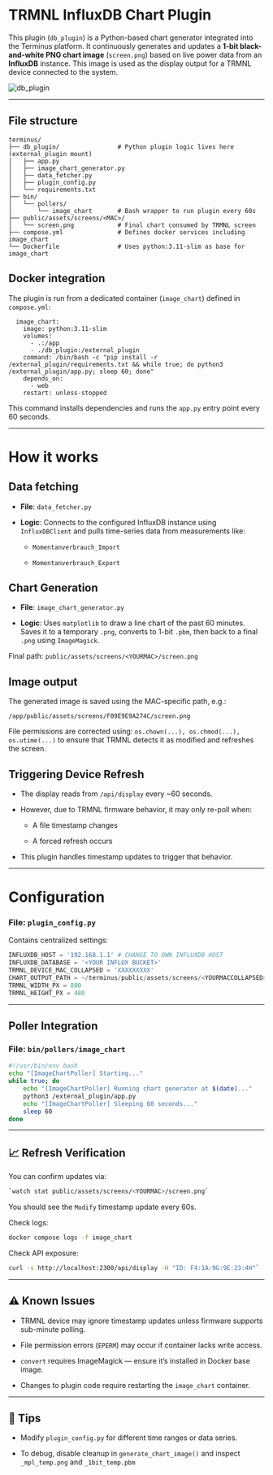 # TRMNL InfluxDB Chart Plugin

This plugin (`db_plugin`) is a Python-based chart generator integrated into the Terminus platform. It continuously generates and updates a **1-bit black-and-white PNG chart image** (`screen.png`) based on live power data from an **InfluxDB** instance. This image is used as the display output for a TRMNL device connected to the system.

![db_plugin](https://github.com/user-attachments/assets/6f85502e-368f-4b0e-a631-70a17a903585)



---

## File structure

```
terminus/
├── db_plugin/                # Python plugin logic lives here (external_plugin mount)
│   ├── app.py
│   ├── image_chart_generator.py
│   ├── data_fetcher.py
│   ├── plugin_config.py
│   └── requirements.txt
├── bin/
│   └── pollers/
│       └── image_chart       # Bash wrapper to run plugin every 60s
├── public/assets/screens/<MAC>/
│   └── screen.png            # Final chart consumed by TRMNL screen
├── compose.yml               # Defines docker services including image_chart
└── Dockerfile                # Uses python:3.11-slim as base for image_chart
```

## Docker integration
The plugin is run from a dedicated container (`image_chart`) defined in `compose.yml`:
```
  image_chart:
    image: python:3.11-slim
    volumes:
      - .:/app
      - ./db_plugin:/external_plugin
    command: /bin/bash -c "pip install -r /external_plugin/requirements.txt && while true; do python3 /external_plugin/app.py; sleep 60; done"
    depends_on:
      - web
    restart: unless-stopped

```
This command installs dependencies and runs the `app.py` entry point every 60 seconds.

---
# How it works

## Data fetching

- **File**: `data_fetcher.py`
    
- **Logic**: Connects to the configured InfluxDB instance using `InfluxDBClient` and pulls time-series data from measurements like:
    
    - `Momentanverbrauch_Import`
        
    - `Momentanverbrauch_Export`


## Chart Generation

- **File**: `image_chart_generator.py`

- **Logic**:
Uses `matplotlib` to draw a line chart of the past 60 minutes.
Saves it to a temporary `.png`, converts to 1-bit `.pbm`, then back to a final `.png` using `ImageMagick`.

 Final path: `public/assets/screens/<YOURMAC>/screen.png`


## Image output

The generated image is saved using the MAC-specific path, e.g.:
 
`/app/public/assets/screens/F09E9E9A274C/screen.png`

File permissions are corrected using:
  `os.chown(...), os.chmod(...), os.utime(...)`
to ensure that TRMNL detects it as modified and refreshes the screen.

## Triggering Device Refresh

- The display reads from `/api/display` every ~60 seconds.
    
- However, due to TRMNL firmware behavior, it may only re-poll when:
    
    - A file timestamp changes
        
    - A forced refresh occurs
        
- This plugin handles timestamp updates to trigger that behavior.

---

# Configuration

### File: `plugin_config.py`

Contains centralized settings:


```python
INFLUXDB_HOST = '192.168.1.1' # CHANGE TO OWN INFLUXDB HOST 
INFLUXDB_DATABASE = '<YOUR INFLUX BUCKET>'
TRMNL_DEVICE_MAC_COLLAPSED = 'XXXXXXXXX' 
CHART_OUTPUT_PATH = ~/terminus/public/assets/screens/<YOURMACCOLLAPSED>/screen.png
TRMNL_WIDTH_PX = 800
TRMNL_HEIGHT_PX = 480
```

---

## Poller Integration

### File: `bin/pollers/image_chart`

```bash
#!/usr/bin/env bash
echo "[ImageChartPoller] Starting..." 
while true; do   
	echo "[ImageChartPoller] Running chart generator at $(date)..."
	python3 /external_plugin/app.py
	echo "[ImageChartPoller] Sleeping 60 seconds..."
	sleep 60 
done
```


---

## 📈 Refresh Verification

You can confirm updates via:

```bash
`watch stat public/assets/screens/<YOURMAC>/screen.png`
```

You should see the `Modify` timestamp update every 60s.

Check logs:

```bash
docker compose logs -f image_chart
```

Check API exposure:
```bash
curl -s http://localhost:2300/api/display -H "ID: F4:1A:9G:9E:23:4H"`
```

---

## ⚠️ Known Issues

- TRMNL device may ignore timestamp updates unless firmware supports sub-minute polling.
    
- File permission errors (`EPERM`) may occur if container lacks write access.
    
- `convert` requires ImageMagick — ensure it’s installed in Docker base image.
    
- Changes to plugin code require restarting the `image_chart` container.
    

---

## 🧪 Tips

- Modify `plugin_config.py` for different time ranges or data series.
    
- To debug, disable cleanup in `generate_chart_image()` and inspect `_mpl_temp.png` and `_1bit_temp.pbm`

